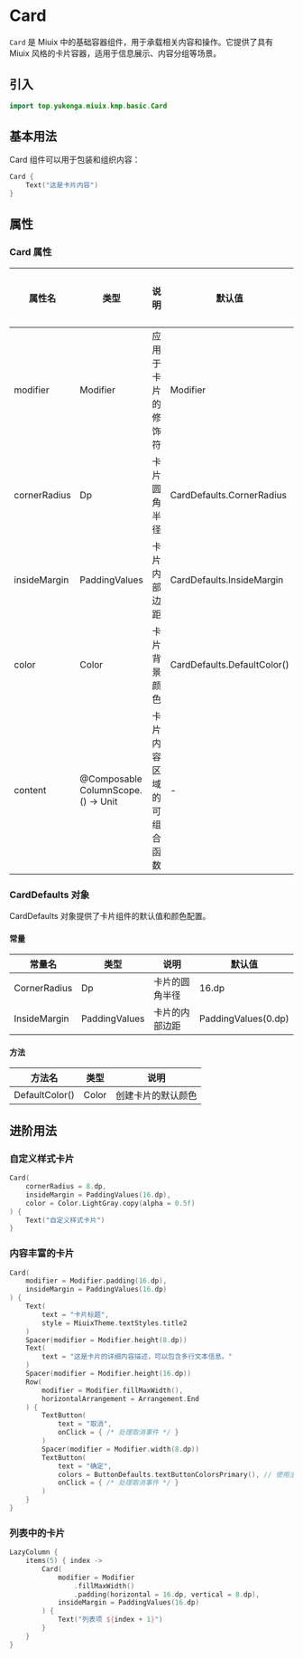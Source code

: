 # Card

`Card` 是 Miuix 中的基础容器组件，用于承载相关内容和操作。它提供了具有 Miuix 风格的卡片容器，适用于信息展示、内容分组等场景。

## 引入

```kotlin
import top.yukonga.miuix.kmp.basic.Card
```

## 基本用法

Card 组件可以用于包装和组织内容：

```kotlin
Card {
    Text("这是卡片内容")
}
```

## 属性

### Card 属性

| 属性名       | 类型                               | 说明                     | 默认值                      | 是否必须 |
| ------------ | ---------------------------------- | ------------------------ | --------------------------- | -------- |
| modifier     | Modifier                           | 应用于卡片的修饰符       | Modifier                    | 否       |
| cornerRadius | Dp                                 | 卡片圆角半径             | CardDefaults.CornerRadius   | 否       |
| insideMargin | PaddingValues                      | 卡片内部边距             | CardDefaults.InsideMargin   | 否       |
| color        | Color                              | 卡片背景颜色             | CardDefaults.DefaultColor() | 否       |
| content      | @Composable ColumnScope.() -> Unit | 卡片内容区域的可组合函数 | -                           | 是       |

### CardDefaults 对象

CardDefaults 对象提供了卡片组件的默认值和颜色配置。

#### 常量

| 常量名       | 类型          | 说明           | 默认值              |
| ------------ | ------------- | -------------- | ------------------- |
| CornerRadius | Dp            | 卡片的圆角半径 | 16.dp               |
| InsideMargin | PaddingValues | 卡片的内部边距 | PaddingValues(0.dp) |

#### 方法

| 方法名         | 类型  | 说明               |
| -------------- | ----- | ------------------ |
| DefaultColor() | Color | 创建卡片的默认颜色 |

## 进阶用法

### 自定义样式卡片

```kotlin
Card(
    cornerRadius = 8.dp,
    insideMargin = PaddingValues(16.dp),
    color = Color.LightGray.copy(alpha = 0.5f)
) {
    Text("自定义样式卡片")
}
```

### 内容丰富的卡片

```kotlin
Card(
    modifier = Modifier.padding(16.dp),
    insideMargin = PaddingValues(16.dp)
) {
    Text(
        text = "卡片标题",
        style = MiuixTheme.textStyles.title2
    )
    Spacer(modifier = Modifier.height(8.dp))
    Text(
        text = "这是卡片的详细内容描述，可以包含多行文本信息。"
    )
    Spacer(modifier = Modifier.height(16.dp))
    Row(
        modifier = Modifier.fillMaxWidth(),
        horizontalArrangement = Arrangement.End
    ) {
        TextButton(
            text = "取消",
            onClick = { /* 处理取消事件 */ }
        )
        Spacer(modifier = Modifier.width(8.dp))
        TextButton(
            text = "确定",
            colors = ButtonDefaults.textButtonColorsPrimary(), // 使用主题颜色
            onClick = { /* 处理取消事件 */ }
        )
    }
}
```

### 列表中的卡片

```kotlin
LazyColumn {
    items(5) { index ->
        Card(
            modifier = Modifier
                .fillMaxWidth()
                .padding(horizontal = 16.dp, vertical = 8.dp),
            insideMargin = PaddingValues(16.dp)
        ) {
            Text("列表项 ${index + 1}")
        }
    }
}
```
